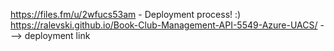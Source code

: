 https://files.fm/u/2wfucs53am - Deployment process! :) 
https://ralevski.github.io/Book-Club-Management-API-5549-Azure-UACS/  ---> deployment link 
